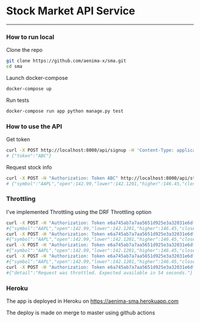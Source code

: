 # Stock Market API Service

----------------

### How to run local

Clone the repo

```bash
git clone https://github.com/aenima-x/sma.git
cd sma
```

Launch docker-compose
```bash
docker-compose up
```

Run tests

```bash
docker-compose run app python manage.py test
```

### How to use the API

Get token

```bash
curl -X POST http://localhost:8000/api/signup -H 'Content-Type: application/json' -d '{"email":"user@email.com","name":"name", "lastname": "lastname"}'
# {"token":"ABC"}
```

Request stock info

```bash
curl -X POST -H "Authorization: Token ABC" http://localhost:8000/api/stocks/AAPL
# {"symbol":"AAPL","open":142.99,"lower":142.1201,"higher":146.45,"close_variation":0.37}
```


### Throttling

I've implemented Throttling using the DRF Throttling option
```bash
curl -X POST -H "Authorization: Token e6a745ab7a7aa5651d925e3a32031e6df0570d03" http://localhost:8000/api/stocks/AAPL
#{"symbol":"AAPL","open":142.99,"lower":142.1201,"higher":146.45,"close_variation":0.37}
curl -X POST -H "Authorization: Token e6a745ab7a7aa5651d925e3a32031e6df0570d03" http://localhost:8000/api/stocks/AAPL
#{"symbol":"AAPL","open":142.99,"lower":142.1201,"higher":146.45,"close_variation":0.37}
curl -X POST -H "Authorization: Token e6a745ab7a7aa5651d925e3a32031e6df0570d03" http://localhost:8000/api/stocks/AAPL
#{"symbol":"AAPL","open":142.99,"lower":142.1201,"higher":146.45,"close_variation":0.37}
curl -X POST -H "Authorization: Token e6a745ab7a7aa5651d925e3a32031e6df0570d03" http://localhost:8000/api/stocks/AAPL
#{"symbol":"AAPL","open":142.99,"lower":142.1201,"higher":146.45,"close_variation":0.37}
curl -X POST -H "Authorization: Token e6a745ab7a7aa5651d925e3a32031e6df0570d03" http://localhost:8000/api/stocks/AAPL
#{"detail":"Request was throttled. Expected available in 54 seconds."}
```

### Heroku

The app is deployed in Heroku on https://aenima-sma.herokuapp.com

The deploy is made on merge to master using github actions

